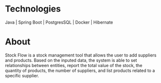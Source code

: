 # Technologies
Java | Spring Boot | PostgresSQL | Docker | Hibernate
# About
Stock Flow is a stock management tool that allows the user to add suppliers and products. Based on the inputed data, the system is able to set relationships between entities, 
report the total value of the stock, the quantity of products, the number of suppliers, and list products related to a specific supplier.
